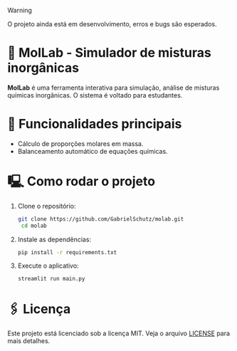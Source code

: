> [!WARNING]
> O projeto ainda está em desenvolvimento, erros e bugs são esperados.

# 🧪 MolLab - Simulador de misturas inorgânicas
**MolLab** é uma ferramenta interativa para simulação, análise de misturas químicas inorgânicas. O sistema é voltado para estudantes.

# 🚀 Funcionalidades principais 
- Cálculo de proporções molares em massa.
- Balanceamento automático de equações químicas.

# 🖳 Como rodar o projeto

1. Clone o repositório:
   ```bash
   git clone https://github.com/GabrielSchutz/molab.git
    cd molab
    ```

2. Instale as dependências:
    ```bash
    pip install -r requirements.txt
    ```

3. Execute o aplicativo:
    ```bash 
    streamlit run main.py
    ```

# 🖇 Licença
Este projeto está licenciado sob a licença MIT. Veja o arquivo [LICENSE](LICENSE) para mais detalhes.
